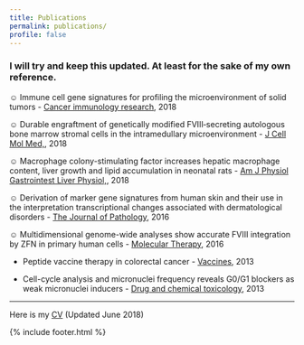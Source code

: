 ```yaml
---
title: Publications
permalink: publications/
profile: false
---
```


### I will try and keep this updated. At least for the sake of my own reference.

☺ Immune cell gene signatures for profiling the microenvironment of solid tumors - [Cancer immunology research](http://cancerimmunolres.aacrjournals.org/content/6/11/1388), 2018


☺ Durable engraftment of genetically modified FVIII‐secreting autologous bone marrow stromal cells in the intramedullary microenvironment - [J Cell Mol Med,](https://onlinelibrary.wiley.com/doi/abs/10.1111/jcmm.13648 "Journal of cellular and molecular medicine"), 2018


☺ Macrophage colony-stimulating factor increases hepatic macrophage content, liver growth and lipid accumulation in neonatal rats - [Am J Physiol Gastrointest Liver Physiol,](https://www.physiology.org/doi/abs/10.1152/ajpgi.00343.2017 "American journal of physiology. Gastrointestinal and liver physiology"), 2018


☺ Derivation of marker gene signatures from human skin and their use in the interpretation transcriptional changes associated with dermatological disorders - [The Journal of Pathology](http://onlinelibrary.wiley.com/doi/10.1002/path.4864/full), 2016


☺ Multidimensional genome-wide analyses show accurate FVIII integration by ZFN in primary human cells - [Molecular Therapy](http://www.sciencedirect.com/science/article/pii/S1525001616309789), 2016


* Peptide vaccine therapy in colorectal cancer - [Vaccines](https://www.ncbi.nlm.nih.gov/pmc/articles/PMC4552199/), 2013


* Cell-cycle analysis and micronuclei frequency reveals G0/G1 blockers as weak micronuclei inducers - [Drug and chemical toxicology](http://www.tandfonline.com/doi/abs/10.3109/01480545.2012.737803), 2013


---
Here is my [CV](https://ajitjohnson.com/wp-content/uploads/2018/06/CV.pdf) (Updated June 2018)

{% include footer.html %}

